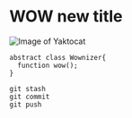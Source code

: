 # WOW new title

![Image of Yaktocat](https://octodex.github.com/images/yaktocat.png)

```typescript#
abstract class Wownizer{
  function wow();
}
```

```
git stash
git commit
git push
```
